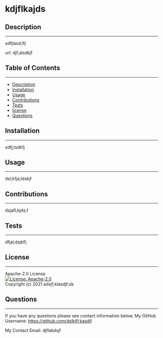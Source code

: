 # kdjflkajds
 
## Description 
---
sdfjlasd;lfj
    
url: djf;alsdkjf

## Table of Contents
---
* [Description](#Description)
* [Installation](#Installation)
* [Usage](#Usage)
* [Contributions](#Contributions)
* [Tests](#Tests)
* [license](#license)
* [Questions](#Questions)
    
## Installation 
---
sdfj;lsdkfj

## Usage 
---
dsl;kfja;ldskjf

## Contributions
---
dsjafl;kjds;f
    
## Tests 
---
dfjal;dsjkfl;

## License
---
Apache-2.0 License <br>
[![License: Apache-2.0](https://img.shields.io/badge/License-Apache-2.0.svg)](https://opensource.org/licenses/Apache-2.0) <br>
Copyright (c) 2021 adsjf;klasdjf;ds <br>

## Questions 
---
If you have any questions please see contact information below.
My GitHub Username: https://github.com/dslkjfl;kasdjf
    
My Contact Email: djflakdsjf
